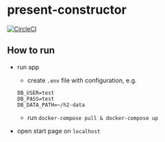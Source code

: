 # present-constructor

[![CircleCI](https://circleci.com/gh/artemy-osipov/present-constructor/tree/develop.svg?style=svg)](https://circleci.com/gh/artemy-osipov/present-constructor/tree/develop)

## How to run

- run app
  - create `.env` file with configuration, e.g.

  ```properties
  DB_USER=test
  DB_PASS=test
  DB_DATA_PATH=~/h2-data
  ```

  - run `docker-compose pull & docker-compose up`
- open start page on `localhost`